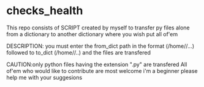 # checks_health
This repo consists of SCRIPT created by myself to transfer py files alone from a dictionary to another dictionary where you wish put all of'em

DESCRIPTION:
you must enter the from_dict path in the format (/home/<username>/...)
followed to to_dict (/home/<username>/..)
 and the files are transfered
  
  CAUTION:only python files having the extension ".py" are transfered
  All of'em who would like to contribute are most welcome i'm a beginner please help me with your
  suggesions

